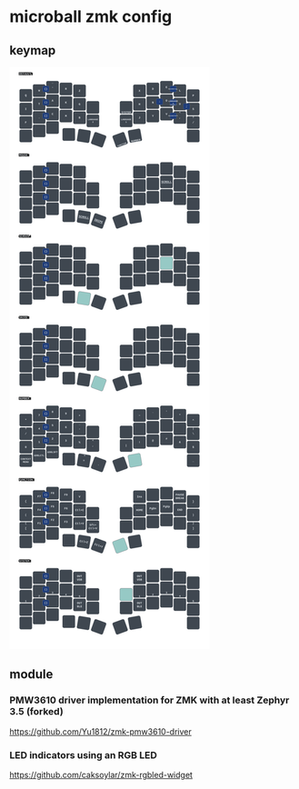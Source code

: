 # microball zmk config
## keymap
<img src="keymap-drawer/microball.svg" >

## module

### PMW3610 driver implementation for ZMK with at least Zephyr 3.5 (forked)
https://github.com/Yu1812/zmk-pmw3610-driver

### LED indicators using an RGB LED
https://github.com/caksoylar/zmk-rgbled-widget

